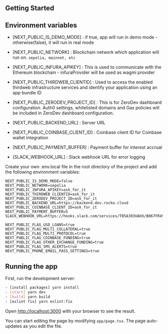 ## Getting Started

## Environment variables

- [NEXT_PUBLIC_IS_DEMO_MODE] : if true, app will run in demo mode - otherwise(false), it will run in real mode

- [NEXT_PUBLIC_NETWORK] : Blockchain network which application will run on. `sepolia, mainnet, etc`

- [NEXT_PUBLIC_INFURA_APIKEY] : This is used to communicate with the Ethereum blockchain - infuraProvider will be used as wagmi provider

- [NEXT_PUBLIC_THIRDWEB_CLIENTID] : Used to access the enabled thirdweb infrastructure services and identify your application using an app bundle ID

- [NEXT_PUBLIC_ZERODEV_PROJECT_ID] : This is for ZeroDev dashboard configuration. Auth0 settings, whitelisted domains and Gas policies will be included in ZeroDev dashboard configuration.

- [NEXT_PUBLIC_BACKEND_URL] : Server URL

- [NEXT_PUBLIC_COINBASE_CLIENT_ID] : Coinbase client ID for Coinbase wallet integration

- [NEXT_PUBLIC_PAYMENT_BUFFER] : Payment buffer for interest accrual

- [SLACK_WEBHOOK_URL] : Slack webhook URL for error logging

Create your own .env.local file in the root directory of the project and add the following environment variables:

```
NEXT_PUBLIC_IS_DEMO_MODE=false
NEXT_PUBLIC_NETWORK=sepolia
NEXT_PUBLIC_INFURA_APIKEY=ask_for_it
NEXT_PUBLIC_THIRDWEB_CLIENTID=ask_for_it
NEXT_PUBLIC_ZERODEV_PROJECT_ID=ask_for_it
NEXT_PUBLIC_BACKEND_URL=https://backend.dev.rocko.cloud
NEXT_PUBLIC_COINBASE_CLIENT_ID=ask_for_it
NEXT_PUBLIC_PAYMENT_BUFFER=5
SLACK_WEBHOOK_URL=https://hooks.slack.com/services/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

NEXT_PUBLIC_FLAG_USD_LOANS=true
NEXT_PUBLIC_FLAG_MULTI_COLLATERAL=true
NEXT_PUBLIC_FLAG_MULTI_PROTOCOL=true
NEXT_PUBLIC_FLAG_COINBASE_FUNDING=true
NEXT_PUBLIC_FLAG_OTHER_EXCHANGE_FUNDING=true
NEXT_PUBLIC_FLAG_SMS_ALERTS=true
NEXT_PUBLIC_PHONE_EMAIL_PASS_SETTINGS=true
```

## Running the app

First, run the development server:

```bash
- [install packages] yarn install
- [start] yarn dev
- [build] yarn build
- [eslint fix] yarn eslint:fix
```

Open [http://localhost:3000](http://localhost:3000) with your browser to see the result.

You can start editing the page by modifying `app/page.tsx`. The page auto-updates as you edit the file.
